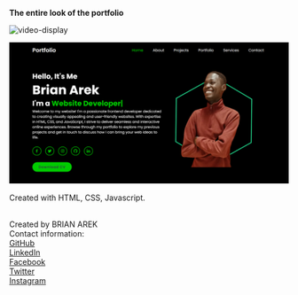 <p><strong> The entire look of the portfolio</strong> </p>

![video-display](images/video-display.gif) <br>

![readme-image](images/readme-image.png) <br>

Created with HTML,  CSS, Javascript.

 <br>
Created by BRIAN AREK <br>
Contact information: <br>
<a href="https://github.com/arekbrian" target="_blank">
  <i class="fab fa-github"></i> GitHub
</a> <br>

<a href="https://www.linkedin.com/in/brian-arek-8336361a4/" target="_blank">
  <i class="fab fa-linkedin"></i> LinkedIn
</a> <br>

<a href="https://www.facebook.com/AREKBRIA" target="_blank">
  <i class="fab fa-facebook"></i> Facebook
</a> <br>

<a href="https://twitter.com/BrianArek_ke/" target="_blank">
  <i class="fab fa-twitter"></i> Twitter
</a> <br>

<a href="https://www.instagram.com/brianarek_ke/" target="_blank">
  <i class="fab fa-instagram"></i> Instagram
</a> <br>

<!-- <a href="https://github.com/arekbrian">GitHub</a> <br>
<a href="https://www.linkedin.com/in/brian-arek-8336361a4/">LinkedIn</a> <br>
<a href="https://www.facebook.com/AREKBRIA">Facebook</a> <br>
<a href="https://twitter.com/BrianArek_ke/">Twitter</a> <br>
<a href="https://www.instagram.com/brianarek_ke/">Instagram</a> <br> -->
